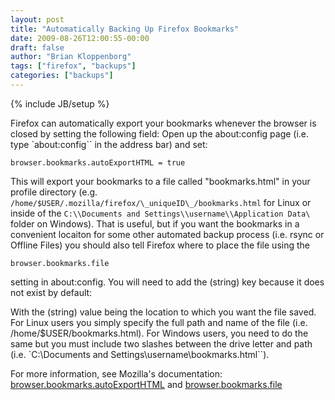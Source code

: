```yaml
---
layout: post
title: "Automatically Backing Up Firefox Bookmarks"
date: 2009-08-26T12:00:55-00:00
draft: false
author: "Brian Kloppenborg"
tags: ["firefox", "backups"]
categories: ["backups"]
---
```

{% include JB/setup %}

Firefox can automatically export your bookmarks whenever the browser is closed
by setting the following field: Open up the about:config page (i.e. type
`about:config`` in the address bar) and set: 

    browser.bookmarks.autoExportHTML = true

This will export your bookmarks to a file called "bookmarks.html" in your
profile directory (e.g. 
`/home/$USER/.mozilla/firefox/\_uniqueID\_/bookmarks.html` 
for Linux or inside of the 
`C:\\Documents and Settings\\username\\Application Data\`
folder on Windows). That is useful, but if you want the bookmarks in a
convenient locaiton for some other automated backup process (i.e. rsync or
Offline Files) you should also tell Firefox where to place the file using the

    browser.bookmarks.file 
    
setting in about:config. You will need to add the (string) key because it does 
not exist by default:

With the (string) value being the location to which you want the file saved. For
Linux users you simply specify the full path and name of the file (i.e.
/home/$USER/bookmarks.html). For Windows users, you need to do the same but you
must include two slashes between the drive letter and path (i.e. 
`C:\Documents and Settings\username\bookmarks.html``). 

For more information, see Mozilla's documentation:
[browser.bookmarks.autoExportHTML](http://kb.mozillazine.org/Browser.bookmarks.autoExportHTML)
and [browser.bookmarks.file](http://kb.mozillazine.org/Browser.bookmarks.file)
